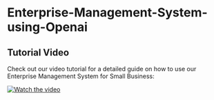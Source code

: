 # Enterprise-Management-System-using-Openai
## Tutorial Video

Check out our video tutorial for a detailed guide on how to use our Enterprise Management System for Small Business:

[![Watch the video](https://img.youtube.com/vi/JPILZikYmA4/maxresdefault.jpg
)](https://www.youtube.com/watch?v=JPILZikYmA4)
